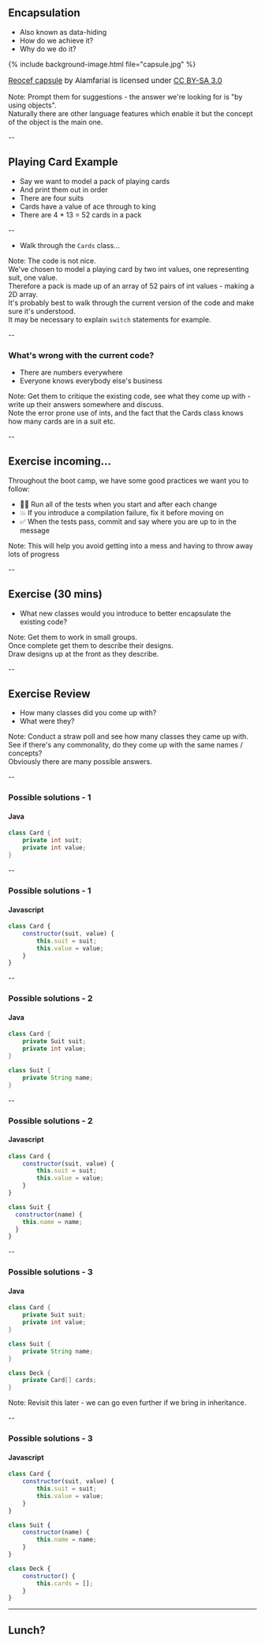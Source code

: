 ## Encapsulation

+ Also known as data-hiding
+ How do we achieve it?
+ Why do we do it?

{% include background-image.html file="capsule.jpg" %}
<p style="float:bottom;font-size:15px">
<a href="https://commons.wikimedia.org/wiki/File:Reocef_capsule.jpg">Reocef capsule</a>
by Alamfarial is licensed under 
<a href="https://creativecommons.org/licenses/by-sa/3.0/deed.en">CC BY-SA 3.0</a>
</p>

Note:
Prompt them for suggestions - the answer we're looking for is "by using objects".  
Naturally there are other language features which enable it but the concept of the
object is the main one.  

--

## Playing Card Example

- Say we want to model a pack of playing cards
- And print them out in order
- There are four suits
- Cards have a value of ace through to king
- There are 4 * 13 = 52 cards in a pack

--

- Walk through the `Cards` class...

Note:
The code is not nice.  
We've chosen to model a playing card by two int values, one representing suit, one value.  
Therefore a pack is made up of an array of 52 pairs of int values - making a 2D array.  
It's probably best to walk through the current version of the code and make sure it's understood.  
It may be necessary to explain `switch` statements for example.  

--

### What's wrong with the current code?

+ There are numbers everywhere
+ Everyone knows everybody else's business

Note:
Get them to critique the existing code, see what they come up with - write up their answers somewhere and discuss.  
Note the error prone use of ints, and the fact that the Cards class knows how many cards are in a suit etc.  

--

## Exercise incoming…

Throughout the boot camp, we have some good practices we want you to follow:

+ 🏃‍♀️ Run all of the tests when you start and after each change
+ 💥 If you introduce a compilation failure, fix it before moving on
+ ✅ When the tests pass, commit and say where you are up to in the message

Note: This will help you avoid getting into a mess and having to throw away lots of progress  

--

## Exercise (30 mins)

- What new classes would you introduce to better encapsulate the existing code? 

Note:
Get them to work in small groups.  
Once complete get them to describe their designs.  
Draw designs up at the front as they describe.  

--

## Exercise Review

+ How many classes did you come up with?
+ What were they?

Note: Conduct a straw poll and see how many classes they came up with.  
  See if there's any commonality, do they come up with the same names / concepts?  
  Obviously there are many possible answers.  

--

### Possible solutions - 1

#### Java

```java
class Card {
    private int suit;
    private int value;
}
```

--

### Possible solutions - 1

#### Javascript
```javascript
class Card {
    constructor(suit, value) {
        this.suit = suit;
        this.value = value;
    }
}
```

--


### Possible solutions - 2

#### Java
```java
class Card {
    private Suit suit;
    private int value;
}

class Suit {
    private String name;
}
```

--
### Possible solutions - 2

#### Javascript

```javascript
class Card {
    constructor(suit, value) {
        this.suit = suit;
        this.value = value;
    }
}

class Suit {
  constructor(name) {
    this.name = name;
  }
}

```

--

### Possible solutions - 3

#### Java

```java
class Card {
    private Suit suit;
    private int value;
}

class Suit {
    private String name;
}

class Deck {
    private Card[] cards;
}
```

Note:
Revisit this later - we can go even further if we bring in inheritance.  

--

### Possible solutions - 3

#### Javascript

```javascript
class Card {
    constructor(suit, value) {
        this.suit = suit;
        this.value = value;
    }
}

class Suit {
    constructor(name) {
        this.name = name;
    }
}

class Deck {
    constructor() {
        this.cards = [];
    }
}
```


---

## Lunch?

